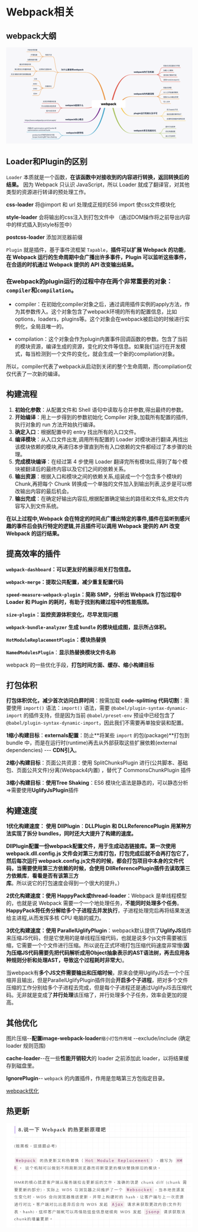# Webpack相关

## webpack大纲
![webpack大纲](../.vuepress/public/images/webpack.png)

## Loader和Plugin的区别

`Loader` 本质就是一个函数，**在该函数中对接收到的内容进行转换，返回转换后的结果。** 因为 Webpack 只认识 JavaScript，所以 Loader 就成了翻译官，对其他类型的资源进行转译的预处理工作。

**css-loader** 将@import 和 url 处理成正规的ES6 import 使css文件模块化

**style-loader** 会将输出的css注入到打包文件中 （通过DOM操作将之前导出内容中的样式插入到style标签中）

**postcss-loader** 添加浏览器前缀

`Plugin` 就是插件，基于事件流框架 `Tapable`，**插件可以扩展 Webpack 的功能**，**在 Webpack 运行的生命周期中会广播出许多事件，Plugin 可以监听这些事件，在合适的时机通过 Webpack 提供的 API 改变输出结果。**

### 在webpack的plugin运行的过程中存在两个非常重要的对象：`compiler`和`compilation`。

- compiler：在初始化compiler对象之后，通过调用插件实例的apply方法，作为其参数传入。这个对象包含了webpack环境的所有的配置信息，比如options，loaders，plugins等。这个对象会在webpack被启动的时候进行实例化，全局且唯一的。

- compilation：这个对象会作为plugin内置事件回调函数的参数。包含了当前的模块资源，编译生成的资源，变化的文件等信息。如果我们运行在开发模式，每当检测到一个文件的变化，就会生成一个新的compilation对象。

所以，compiler代表了webpack从启动到关闭的整个生命周期，而compilation仅仅代表了一次新的编译。

## 构建流程
1. **初始化参数**：从配置文件和 Shell 语句中读取与合并参数,得出最终的参数。
2. **开始编译**：用上一步得到的参数初始化 Compiler 对象,加载所有配置的插件,执行对象的 run 方法开始执行编译。
3. **确定入口**：根据配置中的 entry 找出所有的入口文件。
4. **编译模块**：从入口文件出发,调用所有配置的 Loader 对模块进行翻译,再找出该模块依赖的模块,再递归本步骤直到所有入口依赖的文件都经过了本步骤的处理。
5. **完成模块编译**：在经过第 4 步使用 Loader 翻译完所有模块后,得到了每个模块被翻译后的最终内容以及它们之间的依赖关系。
6. **输出资源**：根据入口和模块之间的依赖关系,组装成一个个包含多个模块的 Chunk,再把每个 Chunk 转换成一个单独的文件加入到输出列表,这步是可以修改输出内容的最后机会。
7. **输出完成**：在确定好输出内容后,根据配置确定输出的路径和文件名,把文件内容写入到文件系统。

**在以上过程中,Webpack 会在特定的时间点广播出特定的事件,插件在监听到感兴趣的事件后会执行特定的逻辑,并且插件可以调用 Webpack 提供的 API 改变 Webpack 的运行结果。**

## **提高效率的插件**

**`webpack-dashboard`：可以更友好的展示相关打包信息。**

**`webpack-merge`：提取公共配置，减少重复配置代码**

**`speed-measure-webpack-plugin`：简称 SMP，分析出 Webpack 打包过程中 Loader 和 Plugin 的耗时，有助于找到构建过程中的性能瓶颈。**

**`size-plugin`：监控资源体积变化，尽早发现问题**

**`webpack-bundle-analyzer` 生成 `bundle` 的模块组成图，显示所占体积。**

**`HotModuleReplacementPlugin`：模块热替换**

**`NamedModulesPlugin`**：**显示热替换模块文件名称**


webpack 的一些优化手段，**打包时间方面、缓存、缩小构建目标**

## 打包体积

**打包体积优化，减少首次访问白屏时间**：按需加载 **code-splitting 代码切割**：需要使用 `import()` 语法：`import()` 语法，需要 `@babel/plugin-syntax-dynamic-import` 的插件支持，但是因为当前 `@babel/preset-env` 预设中已经包含了 `@babel/plugin-syntax-dynamic-import`，因此我们不需要再单独安装和配置。

**1缩小构建目标**：**externals配置**：防止**将某些 `import` 的包(package)**打包到 bundle 中，而是在运行时(runtime)再去从外部获取这些扩展依赖(external dependencies) --- **CDN引入**。

**2缩小构建目标**：页面公共资源：使用 SplitChunksPlugin 进行(公共脚本、基础包、页面公共文件)分离(Webpack4内置) ，替代了 CommonsChunkPlugin 插件

**3缩小构建目标**：**使用Tree Shaking**：ES6 模块化语法是静态的，可以静态分析=>需要使用**UglifyJsPlugin**插件

## 构建速度

**1优化构建速度： 使用 DllPlugin**：**DLLPlugin 和 DLLReferencePlugin 用某种方法实现了拆分 bundles，同时还大大提升了构建的速度。**

**DllPlugin配置一份webpack配置文件，用于生成动态链接库。**第一次使用 webpack.dll.config.js 文件会对第三方库打包，打包完成后就不会再打包它了，然后每次运行 webpack.config.js文件的时候，都会打包项目中本身的文件代码，当需要使用第三方依赖的时候，会**使用 DllReferencePlugin插件去读取第三方依赖库**，**看看是否有该第三方库**。所以说它的打包速度会得到一个很大的提升。）

**2优化构建速度：使用 HappyPack或thread-loader**：Webpack 是单线程模型的，也就是说 Webpack 需要一个一个地处理任务，**不能同时处理多个任务**。**HappyPack将任务分解给多个子进程去并发执行**，子进程处理完后再将结果发送给主进程,从而发挥多核 CPU 电脑的威力。

**3优化构建速度：使用 ParallelUglifyPlugin**：webpack默认提供了**UglifyJS**插件来压缩JS代码，但是它使用的是单线程压缩代码，也就是说多个js文件需要被压缩，它需要一个个文件进行压缩。所以说在正式环境打包压缩代码速度非常慢(**因为压缩JS代码需要先把代码解析成用Object抽象表示的AST语法树，再去应用各种规则分析和处理AST，导致这个过程耗时非常大**)。

当webpack有**多个JS文件需要输出和压缩时候**，原来会使用UglifyJS去一个个压缩并且输出，但是ParallelUglifyPlugin插件则会**开启多个子进程**，把对多个文件压缩的工作分别给多个子进程去完成，但是每个子进程还是通过UglifyJS去压缩代码。无非就是变成了**并行处理**该压缩了，并行处理多个子任务，效率会更加的提高。

## 其他优化

图片压缩--**配置image-webpack-loader**`缩小打包作用域` --exclude/include (确定 loader 规则范围)

**cache-loader**--在一些**性能开销较大**的 loader 之前添加此 loader，以将结果缓存到磁盘里。

**IgnorePlugin**-- `webpack` 的内置插件，作用是忽略第三方包指定目录。

[webpack优化](https://juejin.cn/post/6844904071736852487)

## 热更新
![webpack热更新](../.vuepress/public/images/hotfix.png)